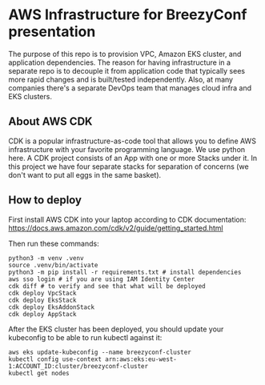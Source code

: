 # AWS Infrastructure for BreezyConf presentation

The purpose of this repo is to provision VPC, Amazon EKS cluster, and application dependencies.
The reason for having infrastructure in a separate repo is to decouple it from application code that typically
sees more rapid changes and is built/tested independently. Also, at many companies there's a separate DevOps team 
that manages cloud infra and EKS clusters.

## About AWS CDK

CDK is a popular infrastructure-as-code tool that allows you to define AWS infrastructure with your favorite
programming language. We use python here. A CDK project consists of an App with one or more Stacks under it. 
In this project we have four separate stacks for separation of concerns (we don't want to put all eggs in the same basket).

## How to deploy

First install AWS CDK into your laptop according to CDK documentation:
https://docs.aws.amazon.com/cdk/v2/guide/getting_started.html

Then run these commands:

```
python3 -m venv .venv
source .venv/bin/activate
python3 -m pip install -r requirements.txt # install dependencies
aws sso login # if you are using IAM Identity Center
cdk diff # to verify and see that what will be deployed
cdk deploy VpcStack
cdk deploy EksStack
cdk deploy EksAddonStack
cdk deploy AppStack
```

After the EKS cluster has been deployed, you should update your kubeconfig
to be able to run kubectl against it:

```
aws eks update-kubeconfig --name breezyconf-cluster
kubectl config use-context arn:aws:eks:eu-west-1:ACCOUNT_ID:cluster/breezyconf-cluster
kubectl get nodes
```
